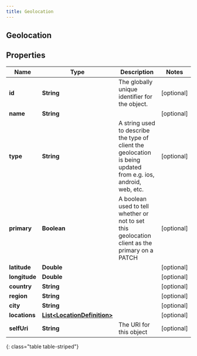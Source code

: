 ```yaml
---
title: Geolocation
---
```


## Geolocation

## Properties

| Name          | Type                                                                             | Description                                                                                                     | Notes      |
| ------------- | -------------------------------------------------------------------------------- | --------------------------------------------------------------------------------------------------------------- | ---------- |
| **id**        | <!----><!---->**String**<!---->                                                  | The globally unique identifier for the object.                                                                  | [optional] |
| **name**      | <!----><!---->**String**<!---->                                                  |                                                                                                                 | [optional] |
| **type**      | <!----><!---->**String**<!---->                                                  | A string used to describe the type of client the geolocation is being updated from e.g. ios, android, web, etc. | [optional] |
| **primary**   | <!----><!---->**Boolean**<!---->                                                 | A boolean used to tell whether or not to set this geolocation client as the primary on a PATCH                  | [optional] |
| **latitude**  | <!----><!---->**Double**<!---->                                                  |                                                                                                                 | [optional] |
| **longitude** | <!----><!---->**Double**<!---->                                                  |                                                                                                                 | [optional] |
| **country**   | <!----><!---->**String**<!---->                                                  |                                                                                                                 | [optional] |
| **region**    | <!----><!---->**String**<!---->                                                  |                                                                                                                 | [optional] |
| **city**      | <!----><!---->**String**<!---->                                                  |                                                                                                                 | [optional] |
| **locations** | <!----><!---->[**List&lt;LocationDefinition&gt;**](LocationDefinition.md)<!----> |                                                                                                                 | [optional] |
| **selfUri**   | <!----><!---->**String**<!---->                                                  | The URI for this object                                                                                         | [optional] |

{: class="table table-striped"}
